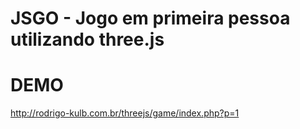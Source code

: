 # JSGO - Jogo em primeira pessoa utilizando three.js

# DEMO
http://rodrigo-kulb.com.br/threejs/game/index.php?p=1
